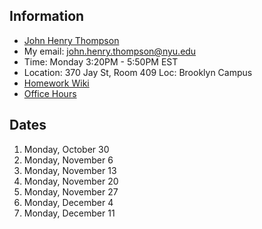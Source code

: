 ## Information

- [John Henry Thompson](http://johnhenrythompson.com)
- My email: john.henry.thompson@nyu.edu
- Time: Monday 3:20PM - 5:50PM EST
- Location: 370 Jay St, Room 409 Loc: Brooklyn Campus
- [Homework Wiki](https://github.com/ITPNYU/ICM-2023-Code/wiki/Homework-John-Henry-02)
- [Office Hours]()

## Dates

1. Monday, October 30
2. Monday, November 6
3. Monday, November 13
4. Monday, November 20
5. Monday, November 27
6. Monday, December 4
7. Monday, December 11
